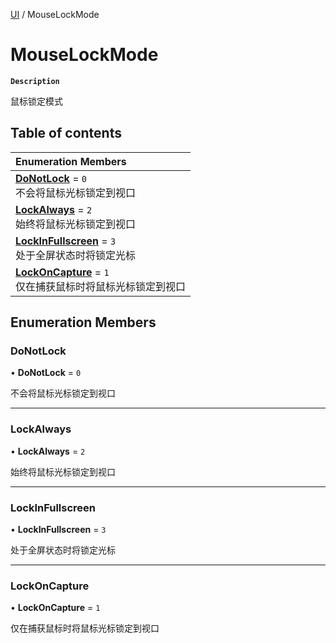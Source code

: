[UI](../modules/UI.UI.md) / MouseLockMode

# MouseLockMode <Badge type="tip" text="Enumeration" />

**`Description`**

鼠标锁定模式

## Table of contents

| Enumeration Members |
| :-----|
| **[DoNotLock](UI.MouseLockMode.md#donotlock)** = ``0`` <br> 不会将鼠标光标锁定到视口|
| **[LockAlways](UI.MouseLockMode.md#lockalways)** = ``2`` <br> 始终将鼠标光标锁定到视口|
| **[LockInFullscreen](UI.MouseLockMode.md#lockinfullscreen)** = ``3`` <br> 处于全屏状态时将锁定光标|
| **[LockOnCapture](UI.MouseLockMode.md#lockoncapture)** = ``1`` <br> 仅在捕获鼠标时将鼠标光标锁定到视口|

## Enumeration Members

### DoNotLock

• **DoNotLock** = ``0``

不会将鼠标光标锁定到视口

___

### LockAlways

• **LockAlways** = ``2``

始终将鼠标光标锁定到视口

___

### LockInFullscreen

• **LockInFullscreen** = ``3``

处于全屏状态时将锁定光标

___

### LockOnCapture

• **LockOnCapture** = ``1``

仅在捕获鼠标时将鼠标光标锁定到视口
